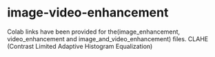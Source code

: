 # image-video-enhancement

Colab links have been provided for the(image_enhancement, video_enhancement and image_and_video_enhancement) files.
CLAHE (Contrast Limited Adaptive Histogram Equalization)

